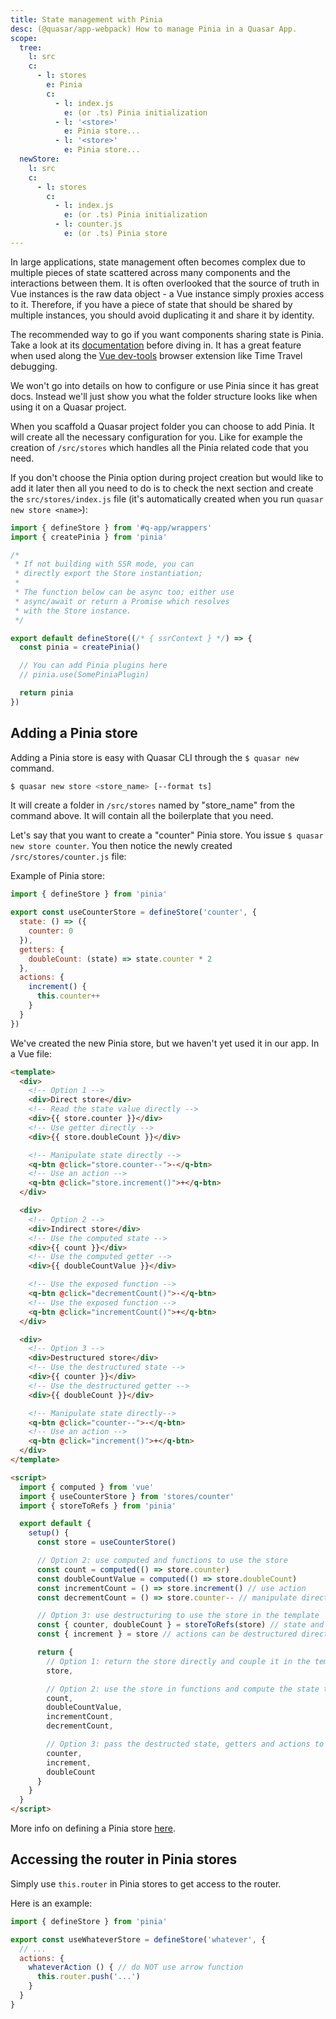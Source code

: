 ```yaml
---
title: State management with Pinia
desc: (@quasar/app-webpack) How to manage Pinia in a Quasar App.
scope:
  tree:
    l: src
    c:
      - l: stores
        e: Pinia
        c:
          - l: index.js
            e: (or .ts) Pinia initialization
          - l: '<store>'
            e: Pinia store...
          - l: '<store>'
            e: Pinia store...
  newStore:
    l: src
    c:
      - l: stores
        c:
          - l: index.js
            e: (or .ts) Pinia initialization
          - l: counter.js
            e: (or .ts) Pinia store
---
```


In large applications, state management often becomes complex due to multiple pieces of state scattered across many components and the interactions between them. It is often overlooked that the source of truth in Vue instances is the raw data object - a Vue instance simply proxies access to it. Therefore, if you have a piece of state that should be shared by multiple instances, you should avoid duplicating it and share it by identity.

The recommended way to go if you want components sharing state is Pinia. Take a look at its [documentation](https://pinia.vuejs.org/) before diving in. It has a great feature when used along the [Vue dev-tools](https://github.com/vuejs/vue-devtools) browser extension like Time Travel debugging.

We won't go into details on how to configure or use Pinia since it has great docs. Instead we'll just show you what the folder structure looks like when using it on a Quasar project.

<DocTree :def="scope.tree" />

When you scaffold a Quasar project folder you can choose to add Pinia. It will create all the necessary configuration for you. Like for example the creation of `/src/stores` which handles all the Pinia related code that you need.

If you don't choose the Pinia option during project creation but would like to add it later then all you need to do is to check the next section and create the `src/stores/index.js` file (it's automatically created when you run `quasar new store <name>`):

```js /src/stores/index.js
import { defineStore } from '#q-app/wrappers'
import { createPinia } from 'pinia'

/*
 * If not building with SSR mode, you can
 * directly export the Store instantiation;
 *
 * The function below can be async too; either use
 * async/await or return a Promise which resolves
 * with the Store instance.
 */

export default defineStore((/* { ssrContext } */) => {
  const pinia = createPinia()

  // You can add Pinia plugins here
  // pinia.use(SomePiniaPlugin)

  return pinia
})
```

## Adding a Pinia store

Adding a Pinia store is easy with Quasar CLI through the `$ quasar new` command.

```bash
$ quasar new store <store_name> [--format ts]
```

It will create a folder in `/src/stores` named by "store_name" from the command above. It will contain all the boilerplate that you need.

Let's say that you want to create a "counter" Pinia store. You issue `$ quasar new store counter`. You then notice the newly created `/src/stores/counter.js` file:

<DocTree :def="scope.newStore" />

Example of Pinia store:

```js
import { defineStore } from 'pinia'

export const useCounterStore = defineStore('counter', {
  state: () => ({
    counter: 0
  }),
  getters: {
    doubleCount: (state) => state.counter * 2
  },
  actions: {
    increment() {
      this.counter++
    }
  }
})
```

We've created the new Pinia store, but we haven't yet used it in our app. In a Vue file:

```html
<template>
  <div>
    <!-- Option 1 -->
    <div>Direct store</div>
    <!-- Read the state value directly -->
    <div>{{ store.counter }}</div>
    <!-- Use getter directly -->
    <div>{{ store.doubleCount }}</div>

    <!-- Manipulate state directly -->
    <q-btn @click="store.counter--">-</q-btn>
    <!-- Use an action -->
    <q-btn @click="store.increment()">+</q-btn>
  </div>

  <div>
    <!-- Option 2 -->
    <div>Indirect store</div>
    <!-- Use the computed state -->
    <div>{{ count }}</div>
    <!-- Use the computed getter -->
    <div>{{ doubleCountValue }}</div>

    <!-- Use the exposed function -->
    <q-btn @click="decrementCount()">-</q-btn>
    <!-- Use the exposed function -->
    <q-btn @click="incrementCount()">+</q-btn>
  </div>

  <div>
    <!-- Option 3 -->
    <div>Destructured store</div>
    <!-- Use the destructured state -->
    <div>{{ counter }}</div>
    <!-- Use the destructured getter -->
    <div>{{ doubleCount }}</div>

    <!-- Manipulate state directly-->
    <q-btn @click="counter--">-</q-btn>
    <!-- Use an action -->
    <q-btn @click="increment()">+</q-btn>
  </div>
</template>

<script>
  import { computed } from 'vue'
  import { useCounterStore } from 'stores/counter'
  import { storeToRefs } from 'pinia'

  export default {
    setup() {
      const store = useCounterStore()

      // Option 2: use computed and functions to use the store
      const count = computed(() => store.counter)
      const doubleCountValue = computed(() => store.doubleCount)
      const incrementCount = () => store.increment() // use action
      const decrementCount = () => store.counter-- // manipulate directly

      // Option 3: use destructuring to use the store in the template
      const { counter, doubleCount } = storeToRefs(store) // state and getters need "storeToRefs"
      const { increment } = store // actions can be destructured directly

      return {
        // Option 1: return the store directly and couple it in the template
        store,

        // Option 2: use the store in functions and compute the state to use in the template
        count,
        doubleCountValue,
        incrementCount,
        decrementCount,

        // Option 3: pass the destructed state, getters and actions to the template
        counter,
        increment,
        doubleCount
      }
    }
  }
</script>
```

More info on defining a Pinia store [here](https://pinia.vuejs.org/core-concepts/).

## Accessing the router in Pinia stores

Simply use `this.router` in Pinia stores to get access to the router.

Here is an example:

```js
import { defineStore } from 'pinia'

export const useWhateverStore = defineStore('whatever', {
  // ...
  actions: {
    whateverAction () { // do NOT use arrow function
      this.router.push('...')
    }
  }
}
```
